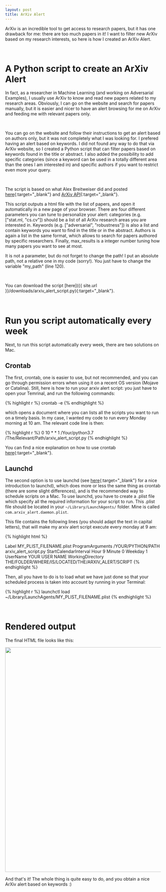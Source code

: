 ```yaml
---
layout: post
title: ArXiv Alert
---
```


ArXiv is an incredible tool to get access to research papers, but it has one drawback for me: there are too much papers in it! I want to filter new ArXiv based on my research interests, so here is how I created an ArXiv Alert.

<br/>

# A Python script to create an ArXiv Alert

In fact, as a researcher in Machine Learning (and working on Adversarial Examples), I usually use ArXiv to know and read new papers related to my research areas. Obviously, I can go on the website and search for papers manually, but it is easier and nicer to have an alert browsing for me on ArXiv and feeding me with relevant papers only.

<br/>

You can go on the website and follow their instructions to get an alert based on authors only, but it was not completely what I was looking for. I prefered having an alert based on keywords. I did not found any way to do that via ArXiv website, so I created a Python script that can filter papers based on keywords found in the title or abstract. I also added the possibility to add specific categories (since a keyword can be used in a totally different area than the ones I am interested in) and specific authors if you want to restrict even more your query.

<br/>

The script is based on what Alex Breitweiser did and posted [here](https://academia.stackexchange.com/questions/76020/subscribe-to-cross-listings-on-arxiv "Alex Breitweiser post"){:target="_blank"} and [ArXiv API](https://arxiv.org/help/api/index "ArXiv API"){:target="_blank"}.

This script outputs a html file with the list of papers, and open it automatically in a new page of your browser.
There are four different parameters you can tune to personalize your alert: categories (e.g. ["stat.ml, "cs.cv"]) should be a list of all ArXiv research areas you are interested in. Keywords (e.g. ["adversarial", "robustness"]) is also a list and contain keywords you want to find in the title or in the abstract. Authors is again a list in the same format, which allows to search for papers authored by specific researchers. Finally, max_results is a integer number tuning how many papers you want to see at most.

It is not a parameter, but do not forget to change the path! I put an absolute path, not a relative one in my code (sorry!). You just have to change the variable "my_path" (line 120).

<br/>

You can download the script [here]({{ site.url }}/downloads/arxiv_alert_script.py){:target="_blank"}.


<br/>

# Run you script automatically every week

Next, to run this script automatically every week, there are two solutions on Mac.

## Crontab

The first, crontab, one is easier to use, but not recommended, and you can go through permission errors when using it on a recent OS version (Mojave or Catalina). Still, here is how to run your arxiv alert script: you just have to open your Temrinal, and run the following commands:

{% highlight r %}
crontab -e
{% endhighlight %}

which opens a document where you can lists all the scripts you want to run on a timely basis. In my case, I wanted my code to run every Monday morning at 10 am. The relevant code line is then:

{% highlight r %}
0 10 * * 1 /Your/python3.7 /The/Relevant/Path/arxiv_alert_script.py
{% endhighlight %}

You can find a nice explanation on how to use crontab [here](https://www.google.com/search?q=use+crontab+mac&rlz=1C5CHFA_enFR880FR880&oq=use+crontab+mac&aqs=chrome..69i57j0l7.2654j0j7&sourceid=chrome&ie=UTF-8#kpvalbx=_szxiXpb9FZadjLsPr9qL6AE31 "Crontab explanation"){:target="_blank"}.


## Launchd

The second option is to use launchd (see [here](https://killtheyak.com/schedule-jobs-launchd/ "Launchd explanation"){:target="_blank"} for a nice introduction to launchd), which does more or less the same thing as crontab (there are some slight differences), and is the recommended way to schedule scripts on a Mac.
To use launchd, you have to create a .plist file which specify all the required information for your script to run. This .plist file should be located in your `~/Library/LaunchAgents/` folder. Mine is called `com.arxiv_alert.daemon.plist`.

This file contains the following lines (you should adapt the text in capital letters), that will make my arxiv alert script execute every monday at 9 am:

{% highlight html %}
<?xml version="1.0" encoding="UTF-8"?>
<!DOCTYPE plist PUBLIC "-//Apple Computer//DTD PLIST 1.0//EN" "http://www.apple.com/DTDs/PropertyList-1.0.dtd">
<plist version="1.0">
<dict>
        <key>Label</key>
        <string>MY_PLIST_FILENAME.plist</string>
        <key>ProgramArguments</key>
        <array>
                <string>/YOUR/PYTHON/PATH</string>
                <string>arxiv_alert_script.py</string>
        </array>
        <key>StartCalendarInterval</key>
        <dict>
                <key>Hour</key>
                <integer>9</integer>
                <key>Minute</key>
                <integer>0</integer>
                <key>Weekday</key>
                <integer>1</integer>
        </dict>
        <key>UserName</key>
        <string>YOUR USER NAME</string>
        <key>WorkingDirectory</key>
        <string>THE/FOLDER/WHERE/IS/LOCATED/THE/ARXIV_ALERT/SCRIPT</string>
</dict>
</plist>
{% endhighlight %}

Then, all you have to do is to load what we have just done so that your scheduled process is taken into account by running in your Terminal:

{% highlight r %}
launchctl load ~/Library/LaunchAgents/MY_PLIST_FILENAME.plist
{% endhighlight %}

<br/>

# Rendered output

The final HTML file looks like this:

<div class="resized_img">
  <img width="725" height="725" src="{{ site.baseurl }}/images/arxiv_alert.png">
</div>

And that's it! The whole thing is quite easy to do, and you obtain a nice ArXiv alert based on keywords :)